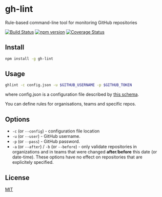 # gh-lint
Rule-based command-line tool for monitoring GitHub repositories

[![Build Status](https://travis-ci.org/MailOnline/gh-lint.svg?branch=master)](https://travis-ci.org/MailOnline/gh-lint)
[![npm version](https://badge.fury.io/js/gh-lint.svg)](https://www.npmjs.com/package/gh-lint)
[![Coverage Status](https://coveralls.io/repos/MailOnline/gh-lint/badge.svg?branch=master&service=github)](https://coveralls.io/github/MailOnline/gh-lint?branch=master)


## Install

```bash
npm install -g gh-lint
```


## Usage

```bash
ghlint -c config.json -u $GITHUB_USERNAME -p $GITHUB_TOKEN
```

where config.json is a configuration file described by [this schema](https://github.com/MailOnline/gh-lint/blob/master/schemas/config.json).

You can define rules for organisations, teams and specific repos.


## Options

- `-c` (or `--config`) - configuration file location
- `-u` (or `--user`) - GitHub username.
- `-p` (or `--pass`) - GitHub password.
- `-a` (or `--after`) / `-b` (or `--before`) - only validate repositories in organizations and in teams that were changed **after**/**before** this date (or date-time). These options have no effect on repositories that are explicitely specified.


## License

[MIT](https://github.com/MailOnline/gh-lint/blob/master/LICENSE)
